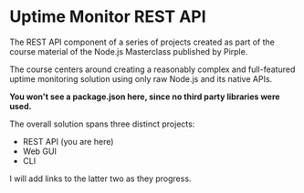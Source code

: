 # Uptime Monitor REST API

The REST API component of a series of projects created as part of the course material of the Node.js Masterclass published by Pirple.

The course centers around creating a reasonably complex and full-featured uptime monitoring solution using only raw Node.js and its native APIs.

**You won't see a package.json here, since no third party libraries were used.**

The overall solution spans three distinct projects:
- REST API (you are here)
- Web GUI
- CLI

I will add links to the latter two as they progress.
